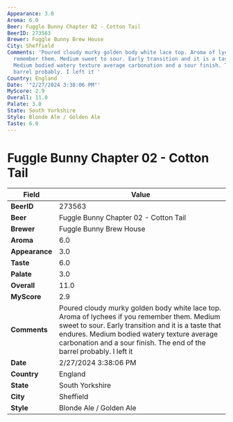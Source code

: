 ```yaml
---
Appearance: 3.0
Aroma: 6.0
Beer: Fuggle Bunny Chapter 02 - Cotton Tail
BeerID: 273563
Brewer: Fuggle Bunny Brew House
City: Sheffield
Comments: 'Poured cloudy murky golden body white lace top. Aroma of lychees if you
  remember them. Medium sweet to sour. Early transition and it is a taste that endures.
  Medium bodied watery texture average carbonation and a sour finish. The end of the
  barrel probably. I left it '
Country: England
Date: '"2/27/2024 3:38:06 PM"'
MyScore: 2.9
Overall: 11.0
Palate: 3.0
State: South Yorkshire
Style: Blonde Ale / Golden Ale
Taste: 6.0
---
```


# Fuggle Bunny Chapter 02 - Cotton Tail

| Field         | Value |
|---------------|-------|
| **BeerID** | 273563 |
| **Beer** | Fuggle Bunny Chapter 02 - Cotton Tail |
| **Brewer** | Fuggle Bunny Brew House |
| **Aroma** | 6.0 |
| **Appearance** | 3.0 |
| **Taste** | 6.0 |
| **Palate** | 3.0 |
| **Overall** | 11.0 |
| **MyScore** | 2.9 |
| **Comments** | Poured cloudy murky golden body white lace top. Aroma of lychees if you remember them. Medium sweet to sour. Early transition and it is a taste that endures. Medium bodied watery texture average carbonation and a sour finish. The end of the barrel probably. I left it  |
| **Date** | 2/27/2024 3:38:06 PM |
| **Country** | England |
| **State** | South Yorkshire |
| **City** | Sheffield |
| **Style** | Blonde Ale / Golden Ale |
